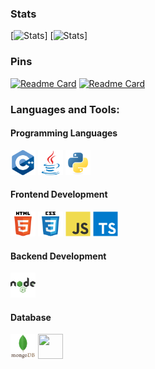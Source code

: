 ### Stats

[![Stats](https://github-readme-stats.vercel.app/api/top-langs/?username=ardaarslan47&layout=compact&theme=dark)]
[![Stats](https://github-readme-stats.vercel.app/api?username=ardaarslan47&show_icons=true&theme=dark)]

### Pins

[![Readme Card](https://github-readme-stats.vercel.app/api/pin/?username=ardaarslan47&repo=matrix&theme=dark)](https://github.com/ardaarslan47/Matrix)
[![Readme Card](https://github-readme-stats.vercel.app/api/pin/?username=ardaarslan47&repo=my_vector_class&theme=dark)](https://github.com/ardaarslan47/my_vector_class)

### Languages and Tools:

#### Programming Languages

[<img src="https://raw.githubusercontent.com/devicons/devicon/master/icons/cplusplus/cplusplus-original.svg" width="40" height="40">](https://www.w3schools.com/cpp/)
[<img src="https://raw.githubusercontent.com/devicons/devicon/master/icons/java/java-original.svg" width="40" height="40">](https://www.java.com)
[<img src="https://raw.githubusercontent.com/devicons/devicon/master/icons/python/python-original.svg" width="40" height="40">](https://www.python.org)

#### Frontend Development

[<img src="https://raw.githubusercontent.com/devicons/devicon/master/icons/html5/html5-original-wordmark.svg" width="40" height="40">](https://www.w3.org/html/)
[<img src="https://raw.githubusercontent.com/devicons/devicon/master/icons/css3/css3-original-wordmark.svg" width="40" height="40">](https://www.w3schools.com/css/)
[<img src="https://raw.githubusercontent.com/devicons/devicon/master/icons/javascript/javascript-original.svg" width="40" height="40">](https://developer.mozilla.org/en-US/docs/Web/JavaScript)
[<img src="https://raw.githubusercontent.com/devicons/devicon/master/icons/typescript/typescript-original.svg" width="40" height="40">](https://www.typescriptlang.org/)

#### Backend Development

[<img src="https://raw.githubusercontent.com/devicons/devicon/master/icons/nodejs/nodejs-original-wordmark.svg" width="40" height="40">](https://nodejs.org)

#### Database

[<img src="https://raw.githubusercontent.com/devicons/devicon/master/icons/mongodb/mongodb-original-wordmark.svg" width="40" height="40">](https://www.mongodb.com/)
[<img src="https://www.svgrepo.com/show/303229/microsoft-sql-server-logo.svg" width="40" height="40">](https://www.microsoft.com/en-us/sql-server)
